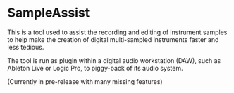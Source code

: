 # SampleAssist

This is a tool used to assist the recording and editing of instrument samples to help make the creation of digital multi-sampled instruments faster and less tedious. 

The tool is run as plugin within a digital audio workstation (DAW), such as Ableton Live or Logic Pro, to piggy-back of its audio system.

(Currently in pre-release with many missing features)
